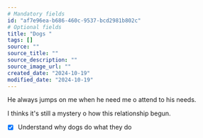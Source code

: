 ```yaml
---
# Mandatory fields
id: "af7e96ea-b686-460c-9537-bcd2981b802c"
# Optional fields
title: "Dogs "
tags: []
source: ""
source_title: ""
source_description: ""
source_image_url: ""
created_date: "2024-10-19"
modified_date: "2024-10-19"
---
```

He always  jumps on me when he need me o attend to his needs. 

I thinks it's still a mystery o how this relationship begun. 


- [x] Understand why dogs do what they do